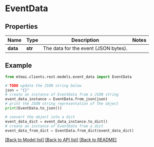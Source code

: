 # EventData


## Properties

Name | Type | Description | Notes
------------ | ------------- | ------------- | -------------
**data** | **str** | The data for the event (JSON bytes). | 

## Example

```python
from mtmai.clients.rest.models.event_data import EventData

# TODO update the JSON string below
json = "{}"
# create an instance of EventData from a JSON string
event_data_instance = EventData.from_json(json)
# print the JSON string representation of the object
print(EventData.to_json())

# convert the object into a dict
event_data_dict = event_data_instance.to_dict()
# create an instance of EventData from a dict
event_data_from_dict = EventData.from_dict(event_data_dict)
```
[[Back to Model list]](../README.md#documentation-for-models) [[Back to API list]](../README.md#documentation-for-api-endpoints) [[Back to README]](../README.md)


